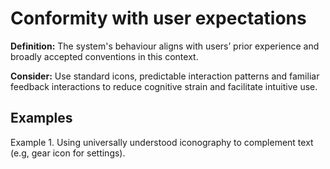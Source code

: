 # Conformity with user expectations

**Definition:** The system's behaviour aligns with users’ prior experience and broadly accepted conventions in this context. 

**Consider:** Use standard icons, predictable interaction patterns and familiar feedback interactions to reduce cognitive strain and facilitate intuitive use.

## Examples
Example 1. Using universally understood iconography to complement text (e.g, gear icon for settings).
